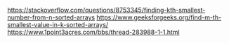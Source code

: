 https://stackoverflow.com/questions/8753345/finding-kth-smallest-number-from-n-sorted-arrays
https://www.geeksforgeeks.org/find-m-th-smallest-value-in-k-sorted-arrays/
https://www.1point3acres.com/bbs/thread-283988-1-1.html
